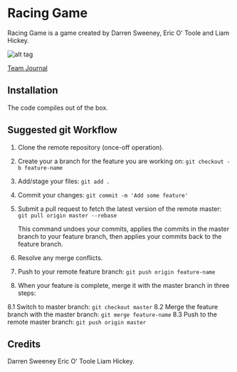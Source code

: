 # Racing Game
Racing Game is a game created by Darren Sweeney, Eric O' Toole and Liam Hickey.

![alt tag](https://dsweeneyblog.files.wordpress.com/2017/03/fuck_this_game.png)

[Team Journal](https://docs.google.com/document/d/1ya9ImQhMHPgdHWxiWK-YT1KFYHf9t-UB1zWHdFtD7b8/edit?usp=sharing)

## Installation
The code compiles out of the box.

## Suggested git Workflow 
1. Clone the remote repository (once-off operation).
2. Create your a branch for the feature you are working on: `git checkout -b feature-name`
3. Add/stage your files: `git add .`
4. Commit your changes: `git commit -m 'Add some feature'`
5. Submit a pull request to fetch the latest version of the remote master: `git pull origin master --rebase`

    This command undoes your commits, applies the commits in the master branch to your feature branch, then applies your commits back to the feature branch.
6. Resolve any merge conflicts.
7. Push to your remote feature branch: `git push origin feature-name`
8. When your feature is complete, merge it with the master branch in three steps:

8.1 Switch to master branch: `git checkout master` 
8.2 Merge the feature branch with the master branch: `git merge feature-name`
8.3 Push to the remote master branch: `git push origin master`

## Credits
 Darren Sweeney
 Eric O' Toole
 Liam Hickey.

